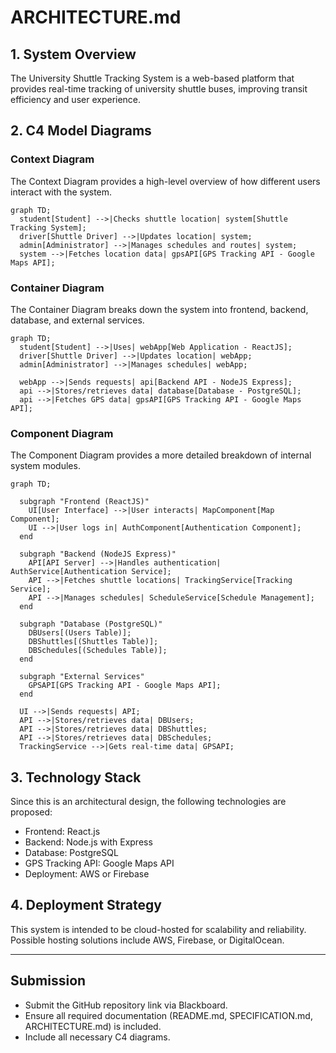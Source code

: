 # ARCHITECTURE.md

## 1. System Overview
The University Shuttle Tracking System is a web-based platform that provides real-time tracking of university shuttle buses, improving transit efficiency and user experience.

## 2. C4 Model Diagrams

### Context Diagram
The Context Diagram provides a high-level overview of how different users interact with the system.
```mermaid
graph TD;
  student[Student] -->|Checks shuttle location| system[Shuttle Tracking System];
  driver[Shuttle Driver] -->|Updates location| system;
  admin[Administrator] -->|Manages schedules and routes| system;
  system -->|Fetches location data| gpsAPI[GPS Tracking API - Google Maps API];
```

### Container Diagram
The Container Diagram breaks down the system into frontend, backend, database, and external services.
```mermaid
graph TD;
  student[Student] -->|Uses| webApp[Web Application - ReactJS];
  driver[Shuttle Driver] -->|Updates location| webApp;
  admin[Administrator] -->|Manages schedules| webApp;
  
  webApp -->|Sends requests| api[Backend API - NodeJS Express];
  api -->|Stores/retrieves data| database[Database - PostgreSQL];
  api -->|Fetches GPS data| gpsAPI[GPS Tracking API - Google Maps API];
```

### Component Diagram
The Component Diagram provides a more detailed breakdown of internal system modules.
```mermaid
graph TD;
  
  subgraph "Frontend (ReactJS)"
    UI[User Interface] -->|User interacts| MapComponent[Map Component];
    UI -->|User logs in| AuthComponent[Authentication Component];
  end

  subgraph "Backend (NodeJS Express)"
    API[API Server] -->|Handles authentication| AuthService[Authentication Service];
    API -->|Fetches shuttle locations| TrackingService[Tracking Service];
    API -->|Manages schedules| ScheduleService[Schedule Management];
  end

  subgraph "Database (PostgreSQL)"
    DBUsers[(Users Table)];
    DBShuttles[(Shuttles Table)];
    DBSchedules[(Schedules Table)];
  end

  subgraph "External Services"
    GPSAPI[GPS Tracking API - Google Maps API];
  end

  UI -->|Sends requests| API;
  API -->|Stores/retrieves data| DBUsers;
  API -->|Stores/retrieves data| DBShuttles;
  API -->|Stores/retrieves data| DBSchedules;
  TrackingService -->|Gets real-time data| GPSAPI;
```

## 3. Technology Stack
Since this is an architectural design, the following technologies are proposed:
- Frontend: React.js
- Backend: Node.js with Express
- Database: PostgreSQL
- GPS Tracking API: Google Maps API
- Deployment: AWS or Firebase

## 4. Deployment Strategy
This system is intended to be cloud-hosted for scalability and reliability. Possible hosting solutions include AWS, Firebase, or DigitalOcean.

---

## Submission
- Submit the GitHub repository link via Blackboard.
- Ensure all required documentation (README.md, SPECIFICATION.md, ARCHITECTURE.md) is included.
- Include all necessary C4 diagrams.

